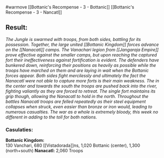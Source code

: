 #warmove 
[[Bottanic's Recompense - 3 - Bottanic]]
[[Bottanic's Recompense - 3 - Nancatl]]

## Result:
*The Jungle is swarmed with troops, from both sides, battling for its possession. Together, the large united [[Bottanic Kingdom]] forces advance on the [[Nanacatl]] camps. The Vanachari legion from [[Jangaraja Empire]] prove effective against the smaller camps, but upon reaching the captured fort their ineffectiveness against fortification is evident. The defenders have bunkered down, reinforcing their positions as heavily as possible while the troops have marched on them and are laying in wait when the Bottanic forces appear. Both sides fight mercilessly and ultimately the fact the Nanacatl were not able to capture more forts is their main weakness. The in the center and towards the south the troops are pushed back into the river, fighting valiantly as they are forced to retreat. The single fort maintains its grip though, allowing the Nanacatl to hold in the north. Throughout the battles Nanacatl troops are felled repeatedly as their steel equipment collapses when struck, even easier than bronze or iron would, leading to numerous casualties. The war as a whole is extremely bloody, this week no different in adding to the toll for both nations.*

### Casulaties:
**Bottanic Kingdom:**  	
	130 Vanchari, 680 [[Vistadorada]]ns, 1,020 Bottanic (center), 1,300 (north+south)
**Nanacatl:** 
	2,060 Troops